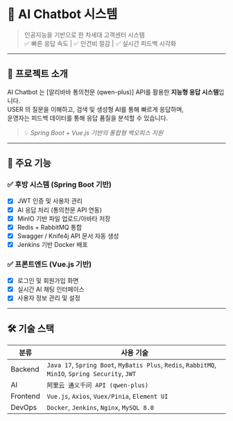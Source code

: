 # 🤖 AI Chatbot 시스템

> 인공지능을 기반으로 한 차세대 고객센터 시스템  
> ✅ 빠른 응답 속도 | ✅ 인건비 절감 | ✅ 실시간 피드백 시각화

---

## 🧩 프로젝트 소개

AI Chatbot 는 [알리바바 통의천문 (qwen-plus)] API를 활용한 **지능형 응답 시스템**입니다.  
USER 의 질문을 이해하고, 검색 및 생성형 AI를 통해 빠르게 응답하며,  
운영자는 피드백 데이터를 통해 응답 품질을 분석할 수 있습니다.

> 💡 *Spring Boot + Vue.js 기반의 통합형 백오피스 지원*

---

## 🚀 주요 기능

### ✅ 후방 시스템 (Spring Boot 기반)
- [x] JWT 인증 및 사용자 관리
- [x] AI 응답 처리 (통의천문 API 연동)
- [x] MinIO 기반 파일 업로드/아바타 저장
- [x] Redis + RabbitMQ 통합
- [x] Swagger / Knife4j API 문서 자동 생성
- [x] Jenkins 기반 Docker 배포

### ✅ 프론트엔드 (Vue.js 기반)
- [x] 로그인 및 회원가입 화면
- [x] 실시간 AI 채팅 인터페이스
- [x] 사용자 정보 관리 및 설정

---

## 🛠 기술 스택

| 분류 | 사용 기술 |
|------|------------|
| Backend | `Java 17`, `Spring Boot`, `MyBatis Plus`, `Redis`, `RabbitMQ`, `MinIO`, `Spring Security`, `JWT` |
| AI | `阿里云 通义千问 API (qwen-plus)` |
| Frontend | `Vue.js`, `Axios`, `Vuex/Pinia`, `Element UI` |
| DevOps | `Docker`, `Jenkins`, `Nginx`, `MySQL 8.0` |
